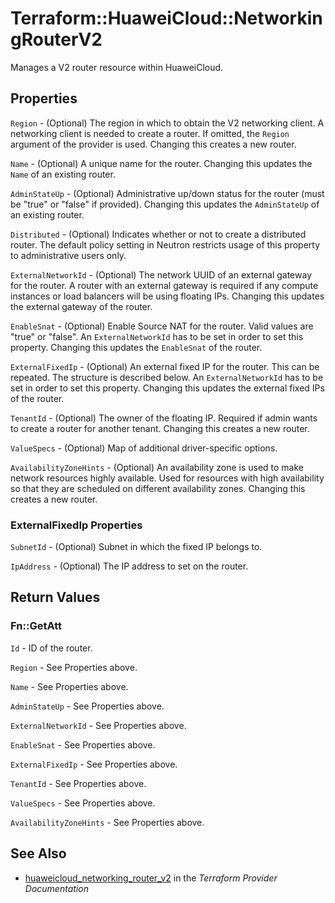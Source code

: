 # Terraform::HuaweiCloud::NetworkingRouterV2

Manages a V2 router resource within HuaweiCloud.

## Properties

`Region` - (Optional) The region in which to obtain the V2 networking client.
A networking client is needed to create a router. If omitted, the
`Region` argument of the provider is used. Changing this creates a new
router.

`Name` - (Optional) A unique name for the router. Changing this
updates the `Name` of an existing router.

`AdminStateUp` - (Optional) Administrative up/down status for the router
(must be "true" or "false" if provided). Changing this updates the
`AdminStateUp` of an existing router.

`Distributed` - (Optional) Indicates whether or not to create a
distributed router. The default policy setting in Neutron restricts
usage of this property to administrative users only.

`ExternalNetworkId` - (Optional) The network UUID of an external gateway
for the router. A router with an external gateway is required if any
compute instances or load balancers will be using floating IPs. Changing
this updates the external gateway of the router.

`EnableSnat` - (Optional) Enable Source NAT for the router. Valid values are
"true" or "false". An `ExternalNetworkId` has to be set in order to
set this property. Changing this updates the `EnableSnat` of the router.

`ExternalFixedIp` - (Optional) An external fixed IP for the router. This
can be repeated. The structure is described below. An `ExternalNetworkId`
has to be set in order to set this property. Changing this updates the
external fixed IPs of the router.

`TenantId` - (Optional) The owner of the floating IP. Required if admin wants
to create a router for another tenant. Changing this creates a new router.

`ValueSpecs` - (Optional) Map of additional driver-specific options.

`AvailabilityZoneHints` -  (Optional) An availability zone is used to make
network resources highly available. Used for resources with high availability so that they are scheduled on different availability zones. Changing
this creates a new router.

### ExternalFixedIp Properties

`SubnetId` - (Optional) Subnet in which the fixed IP belongs to.

`IpAddress` - (Optional) The IP address to set on the router.


## Return Values

### Fn::GetAtt

`Id` - ID of the router.

`Region` - See Properties above.

`Name` - See Properties above.

`AdminStateUp` - See Properties above.

`ExternalNetworkId` - See Properties above.

`EnableSnat` - See Properties above.

`ExternalFixedIp` - See Properties above.

`TenantId` - See Properties above.

`ValueSpecs` - See Properties above.

`AvailabilityZoneHints` - See Properties above.

## See Also

* [huaweicloud_networking_router_v2](https://www.terraform.io/docs/providers/huaweicloud/r/networking_router_v2.html) in the _Terraform Provider Documentation_